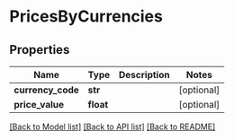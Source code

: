 # PricesByCurrencies

## Properties
Name | Type | Description | Notes
------------ | ------------- | ------------- | -------------
**currency_code** | **str** |  | [optional] 
**price_value** | **float** |  | [optional] 

[[Back to Model list]](../README.md#documentation-for-models) [[Back to API list]](../README.md#documentation-for-api-endpoints) [[Back to README]](../README.md)

